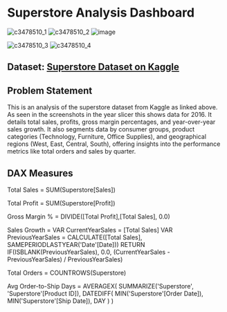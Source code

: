 # Superstore Analysis Dashboard

![c3478510_1](https://github.com/nehapereira/Superstore-Power-BI-Analysis/assets/136058806/78b896f2-e467-4e6e-ba56-2c019fc3a5c0)
![c3478510_2](https://github.com/nehapereira/Superstore-Power-BI-Analysis/assets/136058806/9815cfb2-0561-4327-8fcc-d55cd7283136)
![image](https://github.com/nehapereira/Superstore-Power-BI-Analysis/assets/136058806/dfdb1cf4-95aa-48dc-b3d2-004d63eac7fc)

![c3478510_3](https://github.com/nehapereira/Superstore-Power-BI-Analysis/assets/136058806/d536eb84-2aa3-4200-a63c-cf86249bb0e5)
![c3478510_4](https://github.com/nehapereira/Superstore-Power-BI-Analysis/assets/136058806/a00bd89c-49a0-4267-8bac-1f9e10787263)


## Dataset: [Superstore Dataset on Kaggle](https://www.kaggle.com/datasets/vivek468/superstore-dataset-final)

## Problem Statement

This is an analysis of the superstore dataset from Kaggle as linked above. As seen in the screenshots in the year slicer this shows data for 2016. 
It details total sales, profits, gross margin percentages, and year-over-year sales growth.
It also segments data by consumer groups, product categories (Technology, Furniture, Office Supplies), and geographical regions (West, East, Central, South), offering insights into the performance metrics like total orders and sales by quarter. 

## DAX Measures

Total Sales = SUM(Superstore[Sales])

Total Profit = SUM(Superstore[Profit])

Gross Margin % = DIVIDE([Total Profit],[Total Sales], 0.0)

Sales Growth = 
VAR CurrentYearSales = [Total Sales]
VAR PreviousYearSales = CALCULATE([Total Sales], SAMEPERIODLASTYEAR('Date'[Date]))
RETURN
IF(ISBLANK(PreviousYearSales), 0.0, (CurrentYearSales - PreviousYearSales) / PreviousYearSales)

Total Orders = COUNTROWS(Superstore)

Avg Order-to-Ship Days = 
AVERAGEX(
    SUMMARIZE('Superstore', 'Superstore'[Product ID]),
    DATEDIFF(
        MIN('Superstore'[Order Date]),
        MIN('Superstore'[Ship Date]),
        DAY
    )
)
